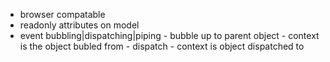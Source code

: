 - browser compatable
- readonly attributes on model
- event bubbling|dispatching|piping
      - bubble up to parent object
      	       - context is the object bubled from
      - dispatch 
      		 - context is object dispatched to	 	 
      	


